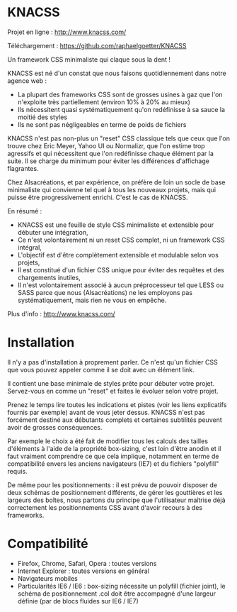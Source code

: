 KNACSS
======

Projet en ligne : http://www.knacss.com/

Téléchargement : https://github.com/raphaelgoetter/KNACSS

Un framework CSS minimaliste qui claque sous la dent !

KNACSS est né d'un constat que nous faisons quotidiennement dans notre agence web :

* La plupart des frameworks CSS sont de grosses usines à gaz que l'on n'exploite très partiellement (environ 10% à 20% au mieux)
* Ils nécessitent quasi systématiquement qu'on redéfinisse à sa sauce la moitié des styles
* Ils ne sont pas négligeables en terme de poids de fichiers

KNACSS n'est pas non-plus un "reset" CSS classique tels que ceux que l'on trouve chez Eric Meyer, Yahoo UI ou Normalizr, que l'on estime trop agressifs et qui nécessitent que l'on redéfinisse chaque élément par la suite. Il se charge du minimum pour éviter les différences d'affichage flagrantes.

Chez Alsacréations, et par expérience, on préfère de loin un socle de base minimaliste qui convienne tel quel à tous les nouveaux projets, mais qui puisse être progressivement enrichi. C'est le cas de KNACSS.

En résumé :

* KNACSS est une feuille de style CSS minimaliste et extensible pour débuter une intégration,
* Ce n'est volontairement ni un reset CSS complet, ni un framework CSS intégral,
* L'objectif est d'être complètement extensible et modulable selon vos projets,
* Il est constitué d'un fichier CSS unique pour éviter des requêtes et des chargements inutiles,
* Il n'est volontairement associé à aucun préprocesseur tel que LESS ou SASS parce que nous (Alsacréations) ne les employons pas systématiquement, mais rien ne vous en empêche.

Plus d'info : http://www.knacss.com/

Installation
======

Il n'y a pas d'installation à proprement parler. Ce n'est qu'un fichier CSS que vous pouvez appeler comme il se doit avec un élément link.

Il contient une base minimale de styles prête pour débuter votre projet. Servez-vous en comme un "reset" et faites le évoluer selon votre projet.

Prenez le temps lire toutes les indications et pistes (voir les liens explicatifs fournis par exemple) avant de vous jeter dessus.
KNACSS n'est pas forcément destiné aux débutants complets et certaines subtilités peuvent avoir de grosses conséquences. 

Par exemple le choix a été fait de modifier tous les calculs des tailles d'éléments à l'aide de la propriété box-sizing, c'est loin d'être anodin et il faut vraiment comprendre ce que cela implique, notamment en terme de compatibilité envers les anciens navigateurs (IE7) et du fichiers "polyfill" requis.

De même pour les positionnements : il est prévu de pouvoir disposer de deux schémas de positionnement différents, de gérer les gouttières et les largeurs des boîtes, nous partons du principe que l'utilisateur maîtrise déjà correctement les positionnements CSS avant d'avoir recours à des frameworks.

Compatibilité
======

* Firefox, Chrome, Safari, Opera : toutes versions
* Internet Explorer : toutes versions en général
* Navigateurs mobiles
* Particularités IE6 / IE6 : box-sizing nécessite un polyfill (fichier joint), le schéma de positionnement .col doit être accompagné d'une largeur définie (par de blocs fluides sur IE6 / IE7)